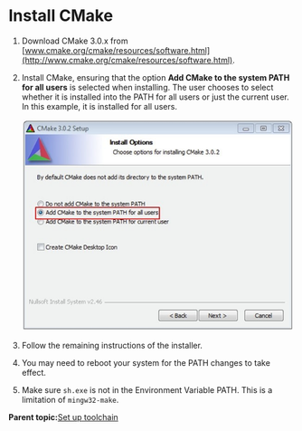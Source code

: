 # Install CMake

1.  Download CMake 3.0.x from [www.cmake.org/cmake/resources/software.html](http://www.cmake.org/cmake/resources/software.html).
2.  Install CMake, ensuring that the option **Add CMake to the system PATH for all users** is selected when installing. The user chooses to select whether it is installed into the PATH for all users or just the current user. In this example, it is installed for all users.

    ![](../images/armgcc_install_cmake.jpeg "Install CMake")

3.  Follow the remaining instructions of the installer.
4.  You may need to reboot your system for the PATH changes to take effect.
5.  Make sure `sh.exe` is not in the Environment Variable PATH. This is a limitation of `mingw32-make`.

**Parent topic:**[Set up toolchain](../topics/armgcc_set_up_toolchain.md)

